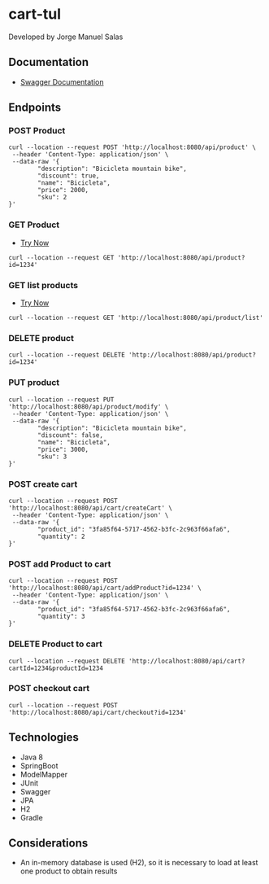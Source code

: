 # cart-tul
Developed by Jorge Manuel Salas

## Documentation
- [Swagger Documentation](http://localhost:8080/swagger-ui/)

## Endpoints

### POST Product
```
curl --location --request POST 'http://localhost:8080/api/product' \
 --header 'Content-Type: application/json' \
 --data-raw '{
        "description": "Bicicleta mountain bike",
        "discount": true,
        "name": "Bicicleta",
        "price": 2000,
        "sku": 2
}'
 ```

### GET Product
- [Try Now](http://localhost:8080/api/product?id=1234)

 ```
curl --location --request GET 'http://localhost:8080/api/product?id=1234'
  ```

### GET list products
- [Try Now](http://localhost:8080/api/product/list)
```
curl --location --request GET 'http://localhost:8080/api/product/list'
```

### DELETE product
```
curl --location --request DELETE 'http://localhost:8080/api/product?id=1234'
```

### PUT product
```
curl --location --request PUT 'http://localhost:8080/api/product/modify' \
 --header 'Content-Type: application/json' \
 --data-raw '{
        "description": "Bicicleta mountain bike",
        "discount": false,
        "name": "Bicicleta",
        "price": 3000,
        "sku": 3
}'
```

### POST create cart
```
curl --location --request POST 'http://localhost:8080/api/cart/createCart' \
 --header 'Content-Type: application/json' \
 --data-raw '{
        "product_id": "3fa85f64-5717-4562-b3fc-2c963f66afa6",
        "quantity": 2
}'
 ```

### POST add Product to cart
```
curl --location --request POST 'http://localhost:8080/api/cart/addProduct?id=1234' \
 --header 'Content-Type: application/json' \
 --data-raw '{
        "product_id": "3fa85f64-5717-4562-b3fc-2c963f66afa6",
        "quantity": 3
}'
 ```

### DELETE Product to cart
```
curl --location --request DELETE 'http://localhost:8080/api/cart?cartId=1234&productId=1234
 ```

### POST checkout cart
```
curl --location --request POST 'http://localhost:8080/api/cart/checkout?id=1234'
 ```


## Technologies
- Java 8
- SpringBoot
- ModelMapper
- JUnit
- Swagger
- JPA
- H2
- Gradle

## Considerations
- An in-memory database is used (H2), so it is necessary to load at least one product to obtain results